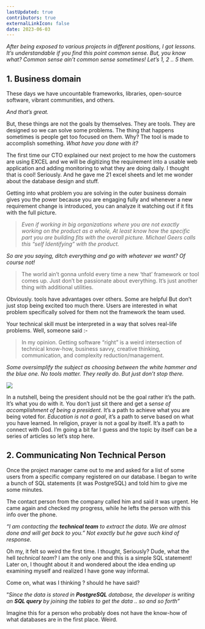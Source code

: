 ```yaml
---
lastUpdated: true
contributors: true
externalLinkIcon: false
date: 2023-06-03
---
```

*After being exposed to various projects in different positions, I got lessons. It’s understandable if you find this point common sense. But, you know what? Common sense ain’t common sense sometimes! Let’s 1, 2 .. 5 them.*

## 1. Business domain

These days we have uncountable frameworks, libraries, open-source software, vibrant communities, and others.

*And that’s great.*

But, these things are not the goals by themselves. They are tools. They are designed so we can solve some problems. The thing that happens sometimes is people get too focused on them. Why? The tool is made to accomplish something. *What have you done with it?*

The first time our CTO explained our next project to me how the customers are using EXCEL and we will be digitizing the requirement into a usable web application and adding monitoring to what they are doing daily. I thought that is cool! Seriously. And he gave me 21 excel sheets and let me wonder about the database design and stuff.

Getting into what problem you are solving in the outer business domain gives you the power because you are engaging fully and whenever a new requirement change is introduced, you can analyze it watching out if it fits with the full picture.

> *Even if working in big organizations where you are not exactly working on the product as a whole, At least know how the specific part you are building fits with the overall picture. Michael Geers calls this “self Identifying” with the product.*

*So are you saying, ditch everything and go with whatever we want? Of course not!*

> The world ain’t gonna unfold every time a new ‘that’ framework or tool comes up. Just don’t be passionate about everything. It’s just another thing with additional utilities.

Obviously. tools have advantages over others. Some are helpful But don’t just stop being excited too much there. Users are interested in what problem specifically solved for them not the framework the team used.

Your technical skill must be interpreted in a way that solves real-life problems. Well, someone said :-

> In my opinion. Getting software “right” is a weird intersection of technical know-how, business savvy, creative thinking, communication, and complexity reduction/management.

*Some oversimplify the subject as choosing between the white hammer and the blue one. No tools matter. They really do. But just don’t stop there.*



![](/media/grant.jpg)

In a nutshell, being the president should not be the goal rather it’s the path. It’s what you do with it. You don’t just sit there and get a s*ense of accomplishment of being a president*. It’s a path to achieve what you are being voted for. *Education is not a goal*, it’s a path to serve based on what you have learned. In religion, prayer is not a goal by itself. It’s a path to connect with God. I’m going a bit far I guess and the topic by itself can be a series of articles so let’s stop here.

## **2. Communicating Non Technical Person**

Once the project manager came out to me and asked for a list of some users from a specific company registered on our database. I began to write a bunch of SQL statements (it was PostgreSQL) and told him to give me some minutes.

The contact person from the company called him and said it was urgent. He came again and checked my progress, while he lefts the person with this info over the phone.

*“I am contacting the **technical team** to extract the data. We are almost done and will get back to you.” Not exactly but he gave such kind of response.*

Oh my, it felt so weird the first time. I thought, Seriously? Dude, what the hell *technical team*? I am the only one and this is a simple SQL statement! Later on, I thought about it and wondered about the idea ending up examining myself and realized I have gone way informal.

Come on, what was I thinking ? should he have said?

“*Since the data is stored in **PostgreSQL** database, the developer is writing an **SQL query** by joining the tables to get the data .. so and so forth”*

Imagine this for a person who probably does not have the know-how of what databases are in the first place. Weird.